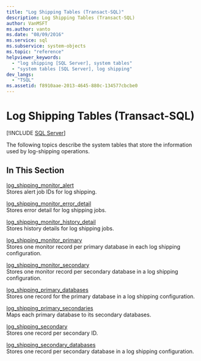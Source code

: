 ```yaml
---
title: "Log Shipping Tables (Transact-SQL)"
description: Log Shipping Tables (Transact-SQL)
author: VanMSFT
ms.author: vanto
ms.date: "08/09/2016"
ms.service: sql
ms.subservice: system-objects
ms.topic: "reference"
helpviewer_keywords:
  - "log shipping [SQL Server], system tables"
  - "system tables [SQL Server], log shipping"
dev_langs:
  - "TSQL"
ms.assetid: f8910aae-2013-4645-880c-134577cbcbe0
---
```

# Log Shipping Tables (Transact-SQL)
[!INCLUDE [SQL Server](../../includes/applies-to-version/sqlserver.md)]

  The following topics describe the system tables that store the information used by log-shipping operations.  
  
## In This Section  
 [log_shipping_monitor_alert](../../relational-databases/system-tables/log-shipping-monitor-alert-transact-sql.md)  
 Stores alert job IDs for log shipping.  
  
 [log_shipping_monitor_error_detail](../../relational-databases/system-tables/log-shipping-monitor-error-detail-transact-sql.md)  
 Stores error detail for log shipping jobs.  
  
 [log_shipping_monitor_history_detail](../../relational-databases/system-tables/log-shipping-monitor-history-detail-transact-sql.md)  
 Stores history details for log shipping jobs.  
  
 [log_shipping_monitor_primary](../../relational-databases/system-tables/log-shipping-monitor-primary-transact-sql.md)  
 Stores one monitor record per primary database in each log shipping configuration.  
  
 [log_shipping_monitor_secondary](../../relational-databases/system-tables/log-shipping-monitor-secondary-transact-sql.md)  
 Stores one monitor record per secondary database in a log shipping configuration.  
  
 [log_shipping_primary_databases](../../relational-databases/system-tables/log-shipping-primary-databases-transact-sql.md)  
 Stores one record for the primary database in a log shipping configuration.  
  
 [log_shipping_primary_secondaries](../../relational-databases/system-tables/log-shipping-primary-secondaries-transact-sql.md)  
 Maps each primary database to its secondary databases.  
  
 [log_shipping_secondary](../../relational-databases/system-tables/log-shipping-secondary-transact-sql.md)  
 Stores one record per secondary ID.  
  
 [log_shipping_secondary_databases](../../relational-databases/system-tables/log-shipping-secondary-databases-transact-sql.md)  
 Stores one record per secondary database in a log shipping configuration.  
  
  
